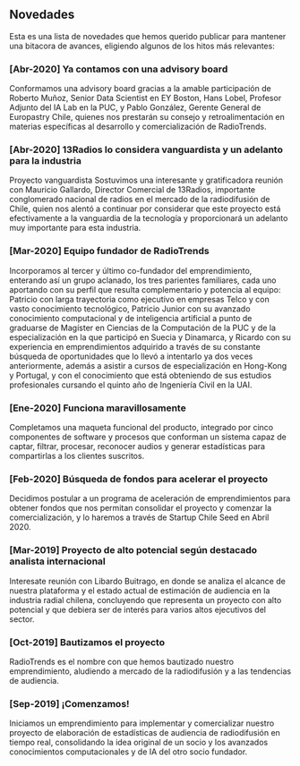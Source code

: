 ## Novedades

Esta es una lista de novedades que hemos querido publicar para mantener una bitacora de avances, eligiendo algunos de los hitos más relevantes:

### [Abr-2020] Ya contamos con una advisory board
Conformamos una advisory board gracias a la amable participación de Roberto Muñoz, Senior Data Scientist en EY Boston, Hans Lobel, Profesor Adjunto del IA Lab en la PUC, y Pablo González, Gerente General de Europastry Chile, quienes nos prestarán su consejo y retroalimentación en materias específicas al desarrollo y comercialización de RadioTrends.

### [Abr-2020] 13Radios lo considera vanguardista y un adelanto para la industria
Proyecto vanguardista Sostuvimos una interesante y gratificadora reunión con Mauricio Gallardo, Director Comercial de 13Radios, importante conglomerado nacional de radios en el mercado de la radiodifusión de Chile, quien nos alentó a continuar por considerar que este proyecto está efectivamente a la vanguardia de la tecnología y proporcionará un adelanto muy importante para esta industria.

### [Mar-2020] Equipo fundador de RadioTrends
Incorporamos al tercer y último co-fundador del emprendimiento, enterando así un grupo aclanado, los tres parientes familiares, cada uno aportando con su perfil que resulta complementario y potencia al equipo: Patricio con larga trayectoria como ejecutivo en empresas Telco y con vasto conocimiento tecnológico, Patricio Junior con su avanzado conocimiento computacional y de inteligencia artificial a punto de graduarse de Magíster en Ciencias de la Computación de la PUC y de la especialización en la que participó en Suecia y Dinamarca, y Ricardo con su experiencia en emprendimientos adquirido a través de su constante búsqueda de oportunidades que lo llevó a intentarlo ya dos veces anteriormente, además a asistir a cursos de especialización en Hong-Kong y Portugal, y con el conocimiento que está obteniendo de sus estudios profesionales cursando el quinto año de Ingeniería Civil en la UAI.

### [Ene-2020] Funciona maravillosamente
Completamos una maqueta funcional del producto, integrado por cinco componentes de software y procesos que conforman un sistema capaz de captar, filtrar, procesar, reconocer audios y generar estadísticas para compartirlas a los clientes suscritos.

### [Feb-2020] Búsqueda de fondos para acelerar el proyecto
Decidimos postular a un programa de aceleración de emprendimientos para obtener fondos que nos permitan consolidar el proyecto y comenzar la comercialización, y lo haremos a través de Startup Chile Seed en Abril 2020.

### [Mar-2019] Proyecto de alto potencial según destacado analista internacional
Interesate reunión con Libardo Buitrago, en donde se analiza el alcance de nuestra plataforma y el estado actual de estimación de audiencia en la industria radial chilena, concluyendo que representa un proyecto con alto potencial y que debiera ser de interés para varios altos ejecutivos del sector. 

### [Oct-2019] Bautizamos el proyecto
RadioTrends es el nombre con que hemos bautizado nuestro emprendimiento, aludiendo a mercado de la radiodifusión y a las tendencias de audiencia. 

### [Sep-2019] ¡Comenzamos!
Iniciamos un emprendimiento para implementar y comercializar nuestro proyecto de elaboración de estadísticas de audiencia de radiodifusión en tiempo real, consolidando la idea original de un socio y los avanzados conocimientos computacionales y de IA del otro socio fundador. 
